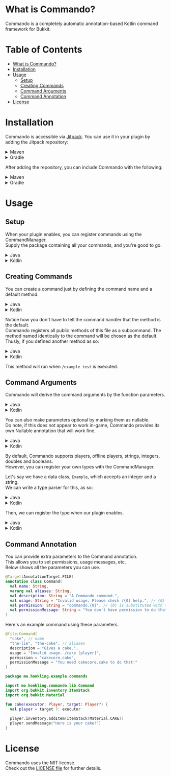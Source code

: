# What is Commando?

Commando is a completely automatic annotation-based Kotlin command framework for Bukkit.

# Table of Contents
- [What is Commando?](#what-is-commando)
- [Installation](#installation)
- [Usage](#usage)
    - [Setup](#setup)
    - [Creating Commands](#creating-commands)
    - [Command Arguments](#command-arguments)
    - [Command Annotation](#command-annotation)
- [License](#license)

# Installation

Commando is accessible via [Jitpack](https://jitpack.io). You can use it in your plugin by adding the Jitpack repository:

<details>
    <summary>Maven</summary>

```xml
<repository>
    <id>jitpack.io</id>
    <url>https://jitpack.io</url>
</repository>
```
</details>

<details>
    <summary>Gradle</summary>

```groovy
repositories {
    maven { url 'https://jitpack.io' }
}
```
</details>

After adding the repository, you can include Commando with the following:

<details>
    <summary>Maven</summary>

```xml
<dependency>
    <groupId>com.github.honkling</groupId>
    <artifactId>commando</artifactId>
    <version>master-SNAPSHOT</version>
</dependency>
```
</details>

<details>
    <summary>Gradle</summary>

```groovy
dependencies {
    implementation 'com.github.honkling:commando:master-SNAPSHOT'
}
```
</details>

# Usage

## Setup

When your plugin enables, you can register commands using the CommandManager.<br>
Supply the package containing all your commands, and you're good to go.

<details>
  <summary>Java</summary>

```java
@Override
public void onEnable() {
    CommandManager commandManager = CommandManager(this);
    commandManager.registerCommands("me.honkling.example.commands");
}
```
</details>
<details>
  <summary>Kotlin</summary>

```kt
override fun onEnable() {
    val commandManager = CommandManager(this)
    commandManager.registerCommands("me.honkling.example.commands")
}
```
</details>

## Creating Commands

You can create a command just by defining the command name and a default method.

<details>
<summary>Java</summary>

```java

package me.honkling.example.commands;

import me.honkling.commando.lib.Command;

@Command("example")
public class Example {
    public static void example(Player executor) {
        executor.sendMessage("hello world!");
    }
}
```
</details>
<details>
<summary>Kotlin</summary>

```kt
@file:Command("example")

package me.honkling.example.commands

import me.honkling.commando.lib.Command

fun example(executor: Player) {
    executor.sendMessage("hello world!")
}
```
</details>

Notice how you don't have to tell the command handler that the method is the default.<br>
Commando registers all public methods of this file as a subcommand. The method named identically to the command will be chosen as the default.<br>
Thusly, if you defined another method as so:

<details>
<summary>Java</summary>

```java
public static void test(Player executor) {
    executor.sendMessage("Test passing");
}
```
</details>
<details>
<summary>Kotlin</summary>

```kt
fun test(executor: Player) {
    executor.sendMessage("Test passing")
}
```
</details>

This method will run when `/example test` is executed.

## Command Arguments

Commando will derive the command arguments by the function parameters.

<details>
<summary>Java</summary>

```java
// This command is defined by Commando as /example test (player)
public static void test(Player executor, Player target) {
    target.sendMessage("Hello from ${executor.name}!");
    executor.sendMessage("Said hello to ${target.name}!");
}
```
</details>
<details>
<summary>Kotlin</summary>

```kt
// This command is defined by Commando as /example test (player)
fun test(executor: Player, target: Player) {
    target.sendMessage("Hello from ${executor.name}!")
    executor.sendMessage("Said hello to ${target.name}!")
}
```
</details>

You can also make parameters optional by marking them as nullable.<br>
Do note, if this does not appear to work in-game, Commando provides its own Nullable annotation that will work fine.
<details>
<summary>Java</summary>

```java
public static void test(Player executor, Player target, @Nullable int target) {
    target.sendMessage("Hello from ${executor.name}! (x${amount ?: 1})")
    executor.sendMessage("Said hello to ${target.name}!")
}
```
</details>
<details>
<summary>Kotlin</summary>

```kt
fun test(executor: Player, target: Player, amount: Int?) {
    target.sendMessage("Hello from ${executor.name}! (x${amount ?: 1})")
    executor.sendMessage("Said hello to ${target.name}!")
}
```
</details>

By default, Commando supports players, offline players, strings, integers, doubles and booleans.<br>
However, you can register your own types with the CommandManager.

Let's say we have a data class, `Example`, which accepts an integer and a string.<br>
We can write a type parser for this, as so:
<details>
<summary>Java</summary>

```java
package me.honkling.example.types;

import me.honkling.example.lib.Example;

public class ExampleType implements Type<Example> {
  // Takes an input string, parses it, and returns an Example
  // NOTE: 'input' is the rest of the args concatenated together, in case you want to occupy multiple arguments.
  @Override
  public Example match(String input) {
    String[] chunks = input.split(" ")[0].split(":");
    int integer = Integer.parseInt(chunks[0]);
    String str = chunks[1];

    return Example(integer, str);
  }

  // Tests if an input could be parsed as an Example
  // NOTE: 'input' is the rest of the args concatenated together, in case you want to occupy multiple arguments.
  @Override
  public boolean matches(String input) {
    return input.matches("^(\\d+):\\S+");
  }

  // Returns a list of tab completions for Example
  @Override
  public List<String> complete(String input) {
    List<String> suggestions = new ArrayList<>();
    String first = input.split(" ")[0];
    
    if (!first.contains(":")) {
      suggestions.add(String.format("%s:", first));
      return suggestions;
    }

    return suggestions;
  }
}
```
</details>
<details>
<summary>Kotlin</summary>

```kt
package me.honkling.example.types

import me.honkling.example.lib.Example

object ExampleType : Type<Example> {
    // Takes an input string, parses it, and returns an Example
    // NOTE: 'input' is the rest of the args concatenated together, in case you want to occupy multiple arguments.
    override fun match(input: String): Example {
        val chunks = input.split(" ")[0].split(":")
        val int = chunks[0].toInt()
        val str = chunks[1]
        
        return Example(int, str)
    }
    
    // Tests if an input could be parsed as an Example
    // NOTE: 'input' is the rest of the args concatenated together, in case you want to occupy multiple arguments.
    override fun matches(input: String): Boolean {
        return input.matches(Regex("^(\\d+):\\S+"))
    }
    
    // Returns a list of tab completions for Example
    override fun complete(input: String): List<String> {
        val first = input.split(" ")[0]
        
        if (!first.contains(":"))
            return listOf("$first:")
        
        return emptyList()
    }
}
```
</details>

Then, we can register the type when our plugin enables.
<details>
<summary>Java</summary>

```kt
commandManager.getTypes().put(Example.class, new ExampleType());
```
</details>
<details>
<summary>Kotlin</summary>

```kt
commandManager.types[Example::class.java] = ExampleType
```
</details>

## Command Annotation

You can provide extra parameters to the Command annotation.<br>
This allows you to set permissions, usage messages, etc.<br>
Below shows all the parameters you can use.
```kt
@Target(AnnotationTarget.FILE)
annotation class Command(
  val name: String,
  vararg val aliases: String,
  val description: String = "A Commando command.",
  val usage: String = "Invalid usage. Please check /{0} help.", // {0} is substituted with the command name
  val permission: String = "commando.{0}", // {0} is substituted with the command name
  val permissionMessage: String = "You don't have permission to do that."
)
```

Here's an example command using these parameters.
```kt
@file:Command(
  "cake", // name
  "the-lie", "the-cake", // aliases
  description = "Gives a cake.",
  usage = "Invalid usage. /cake [player]",
  permission = "cakecore.cake",
  permissionMessage = "You need cakecore.cake to do that!"
)

package me.honkling.example.commands

import me.honkling.commando.lib.Command
import org.bukkit.inventory.ItemStack
import org.bukkit.Material

fun cake(executor: Player, target: Player?) {
  val player = target ?: executor
  
  player.inventory.addItem(ItemStack(Material.CAKE))
  player.sendMessage("Here is your cake!")
}
```

# License

Commando uses the MIT license.<br>
Check out the [LICENSE file](./LICENSE) for further details.
